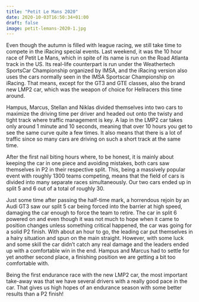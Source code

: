 ```yaml
---
title: "Petit Le Mans 2020"
date: 2020-10-03T16:50:34+01:00
draft: false
image: petit-lemans-2020-1.jpg
---
```



Even though the autumn is filled with league racing, we still take time to compete in the iRacing special events. Last weekend, it was the 10 hour race of Petit Le Mans, which in spite of its name is run on the Road Atlanta track in the US. Its real-life counterpart is run under the Weathertech SportsCar Championship organized by IMSA, and the iRacing version also uses the cars normally seen in the IMSA Sportscar Championship on iRacing. That means, except for the GT3 and GTE classes, also the brand new LMP2 car, which was the weapon of choice for Hellracers this time around.

Hampus, Marcus, Stellan and Niklas divided themselves into two cars to maximize the driving time per driver and headed out onto the twisty and tight track where traffic management is key. A lap in the LMP2 car takes only around 1 minute and 10 seconds, meaning that over 10 hours you get to see the same curve quite a few times. It also means that there is a lot of traffic since so many cars are driving on such a short track at the same time.

After the first nail biting hours where, to be honest, it is mainly about keeping the car in one piece and avoiding mistakes, both cars saw themselves in P2 in their respective split. This, being a massively popular event with roughly 1300 teams competing, means that the field of cars is divided into many separate races simultaneously. Our two cars ended up in split 5 and 6 out of a total of roughly 30.

Just some time after passing the half-time mark, a horrendous rejoin by an Audi GT3 saw our split 5 car being forced into the barrier at high speed, damaging the car enough to force the team to retire. The car in split 6 powered on and even though it was not much to hope when it came to position changes unless something critical happened, the car was going for a solid P2 finish. With about an hour to go, the leading car put themselves in a hairy situation and spun on the main straight. However, with some luck and some skill the car didn’t catch any real damage and the leaders ended up with a comfortable win in the end. Hampus and Marcus had to settle for yet another second place, a finishing position we are getting a bit too comfortable with.

Being the first endurance race with the new LMP2 car, the most important take-away was that we have several drivers with a really good pace in the car. That gives us high hopes of an endurance season with some better results than a P2 finish!
